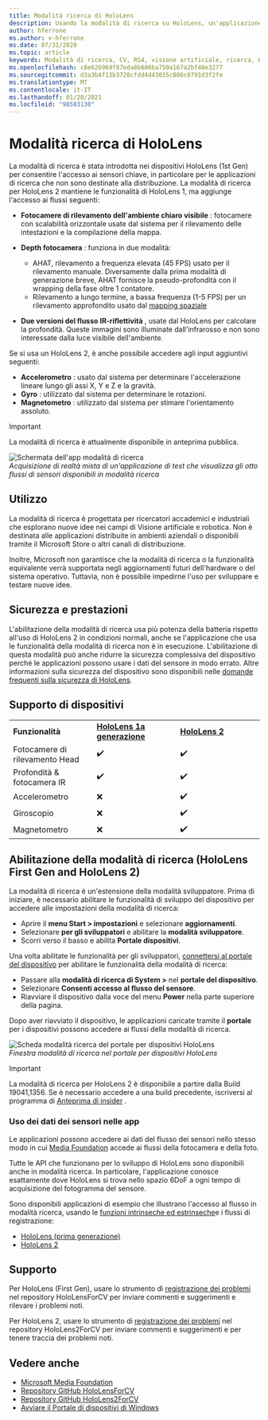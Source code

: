 ```yaml
---
title: Modalità ricerca di HoloLens
description: Usando la modalità di ricerca su HoloLens, un'applicazione può accedere ai flussi dei sensori del dispositivo chiave (profondità, rilevamento dell'ambiente e riflettanza IR).
author: hferrone
ms.author: v-hferrone
ms.date: 07/31/2020
ms.topic: article
keywords: Modalità di ricerca, CV, RS4, visione artificiale, ricerca, HoloLens, HoloLens 2
ms.openlocfilehash: c8e626969f87eda8b686ba759a167a2bf48e3277
ms.sourcegitcommit: d3a3b4f13b3728cfdd4d43035c806c0791d3f2fe
ms.translationtype: MT
ms.contentlocale: it-IT
ms.lasthandoff: 01/20/2021
ms.locfileid: "98583130"
---
```

# <a name="hololens-research-mode"></a>Modalità ricerca di HoloLens

La modalità di ricerca è stata introdotta nei dispositivi HoloLens (1st Gen) per consentire l'accesso ai sensori chiave, in particolare per le applicazioni di ricerca che non sono destinate alla distribuzione.  La modalità di ricerca per HoloLens 2 mantiene le funzionalità di HoloLens 1, ma aggiunge l'accesso ai flussi seguenti:

* **Fotocamere di rilevamento dell'ambiente chiaro visibile** : fotocamere con scalabilità orizzontale usate dal sistema per il rilevamento delle intestazioni e la compilazione della mappa.
* **Depth fotocamera** : funziona in due modalità:  
    + AHAT, rilevamento a frequenza elevata (45 FPS) usato per il rilevamento manuale. Diversamente dalla prima modalità di generazione breve, AHAT fornisce la pseudo-profondità con il wrapping della fase oltre 1 contatore. 
    + Rilevamento a lungo termine, a bassa frequenza (1-5 FPS) per un rilevamento approfondito usato dal [mapping spaziale](../../design/spatial-mapping.md)

* **Due versioni del flusso IR-riflettività** , usate dal HoloLens per calcolare la profondità. Queste immagini sono illuminate dall'infrarosso e non sono interessate dalla luce visibile dell'ambiente.

Se si usa un HoloLens 2, è anche possibile accedere agli input aggiuntivi seguenti:

* **Accelerometro** : usato dal sistema per determinare l'accelerazione lineare lungo gli assi X, Y e Z e la gravità.
* **Gyro** : utilizzato dal sistema per determinare le rotazioni.
* **Magnetometro** : utilizzato dal sistema per stimare l'orientamento assoluto.

> [!IMPORTANT]
> La modalità di ricerca è attualmente disponibile in anteprima pubblica. 

![Schermata dell'app modalità di ricerca](images/sensor-stream-viewer.jpg)<br>
*Acquisizione di realtà mista di un'applicazione di test che visualizza gli otto flussi di sensori disponibili in modalità ricerca*

## <a name="usage"></a>Utilizzo

La modalità di ricerca è progettata per ricercatori accademici e industriali che esplorano nuove idee nei campi di Visione artificiale e robotica.  Non è destinata alle applicazioni distribuite in ambienti aziendali o disponibili tramite il Microsoft Store o altri canali di distribuzione.

Inoltre, Microsoft non garantisce che la modalità di ricerca o la funzionalità equivalente verrà supportata negli aggiornamenti futuri dell'hardware o del sistema operativo. Tuttavia, non è possibile impedirne l'uso per sviluppare e testare nuove idee.

## <a name="security-and-performance"></a>Sicurezza e prestazioni

L'abilitazione della modalità di ricerca usa più potenza della batteria rispetto all'uso di HoloLens 2 in condizioni normali, anche se l'applicazione che usa le funzionalità della modalità di ricerca non è in esecuzione.  L'abilitazione di questa modalità può anche ridurre la sicurezza complessiva del dispositivo perché le applicazioni possono usare i dati del sensore in modo errato.  Altre informazioni sulla sicurezza del dispositivo sono disponibili nelle [domande frequenti sulla sicurezza di HoloLens](/hololens/hololens-faq-security).  

## <a name="device-support"></a>Supporto di dispositivi
<table>
    <colgroup>
    <col width="33%" />
    <col width="33%" />
    <col width="33%" /> </colgroup>
    <tr>
        <td><strong>Funzionalità</strong></td>
        <td><a href="/hololens/hololens1-hardware"><strong>HoloLens 1a generazione</strong></a></td>
        <td><a href="/hololens/hololens2-hardware"><strong>HoloLens 2</strong></a></td>
    </tr>
     <tr>
        <td>Fotocamere di rilevamento Head</td>
        <td>✔️</td>
        <td>✔️</td>
    </tr>
    <tr>
        <td>Profondità & fotocamera IR</td>
        <td>✔️</td>
        <td>✔️</td>
    </tr>
    <tr>
        <td>Accelerometro</td>
        <td>❌</td>
        <td>✔️</td>
    </tr>
    <tr>
        <td>Giroscopio</td>
        <td>❌</td>
        <td>✔️</td>
    </tr>
    <tr>
        <td>Magnetometro</td>
        <td>❌</td>
        <td>✔️</td>
    </tr>
</table>

## <a name="enabling-research-mode-hololens-first-gen-and-hololens-2"></a>Abilitazione della modalità di ricerca (HoloLens First Gen and HoloLens 2)

La modalità di ricerca è un'estensione della modalità sviluppatore. Prima di iniziare, è necessario abilitare le funzionalità di sviluppo del dispositivo per accedere alle impostazioni della modalità di ricerca: 

* Aprire il **menu Start > impostazioni** e selezionare **aggiornamenti**.
* Selezionare **per gli sviluppatori** e abilitare la **modalità sviluppatore**.
* Scorri verso il basso e abilita **Portale dispositivi**.

Una volta abilitate le funzionalità per gli sviluppatori, [connettersi al portale del dispositivo](/windows/uwp/debug-test-perf/device-portal-hololens) per abilitare le funzionalità della modalità di ricerca:

* Passare alla **modalità di ricerca di System >** nel **portale del dispositivo**.
* Selezionare **Consenti accesso al flusso del sensore**.
* Riavviare il dispositivo dalla voce del menu **Power** nella parte superiore della pagina.

Dopo aver riavviato il dispositivo, le applicazioni caricate tramite il **portale** per i dispositivi possono accedere ai flussi della modalità di ricerca.

![Scheda modalità ricerca del portale per dispositivi HoloLens](images/ResearchModeDevPortal.png)<br>
*Finestra modalità di ricerca nel portale per dispositivi HoloLens*

> [!IMPORTANT]
> La modalità di ricerca per HoloLens 2 è disponibile a partire dalla Build 19041,1356. Se è necessario accedere a una build precedente, iscriversi al programma di [Anteprima di insider](/hololens/hololens-insider) .

### <a name="using-sensor-data-in-your-apps"></a>Uso dei dati dei sensori nelle app

Le applicazioni possono accedere ai dati del flusso dei sensori nello stesso modo in cui [Media Foundation](/windows/win32/medfound/microsoft-media-foundation-sdk) accede ai flussi della fotocamera e della foto. 

Tutte le API che funzionano per lo sviluppo di HoloLens sono disponibili anche in modalità ricerca. In particolare, l'applicazione conosce esattamente dove HoloLens si trova nello spazio 6DoF a ogni tempo di acquisizione del fotogramma del sensore.

Sono disponibili applicazioni di esempio che illustrano l'accesso al flusso in modalità ricerca, usando le [funzioni intrinseche ed estrinseche](/windows/mixed-reality/locatable-camera#locating-the-device-camera-in-the-world)e i flussi di registrazione:
* [HoloLens (prima generazione)](https://github.com/Microsoft/HoloLensForCV)
* [HoloLens 2](https://github.com/microsoft/HoloLens2ForCV)

## <a name="support"></a>Supporto

Per HoloLens (First Gen), usare lo strumento di [registrazione dei problemi](https://github.com/Microsoft/HololensForCV/issues) nel repository HoloLensForCV per inviare commenti e suggerimenti e rilevare i problemi noti.

Per HoloLens 2, usare lo strumento di [registrazione dei problemi](https://github.com/microsoft/HoloLens2ForCV/issues) nel repository HoloLens2ForCV per inviare commenti e suggerimenti e per tenere traccia dei problemi noti.

## <a name="see-also"></a>Vedere anche

* [Microsoft Media Foundation](/windows/win32/medfound/microsoft-media-foundation-sdk)
* [Repository GitHub HoloLensForCV](https://github.com/Microsoft/HoloLensForCV)
* [Repository GitHub HoloLens2ForCV](https://github.com/microsoft/HoloLens2ForCV)
* [Avviare il Portale di dispositivi di Windows](using-the-windows-device-portal.md)